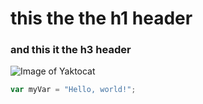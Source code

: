 # this the the h1 header
### and this it the h3 header
![Image of Yaktocat](https://octodex.github.com/images/yaktocat.png)

``` javascript
var myVar = "Hello, world!";
```
